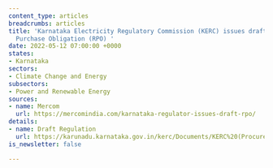 ```yaml
---
content_type: articles
breadcrumbs: articles
title: 'Karnataka Electricity Regulatory Commission (KERC) issues draft Renewable
  Purchase Obligation (RPO) '
date: 2022-05-12 07:00:00 +0000
states:
- Karnataka
sectors:
- Climate Change and Energy
subsectors:
- Power and Renewable Energy
sources:
- name: Mercom
  url: https://mercomindia.com/karnataka-regulator-issues-draft-rpo/
details:
- name: Draft Regulation
  url: https://karunadu.karnataka.gov.in/kerc/Documents/KERC%20(Procurement%20of%20Energy%20from%20Renewable%20Sources)%20(Eighth%20Amendment)%20Regulations%2C%202022.pdf
is_newsletter: false

---
```

